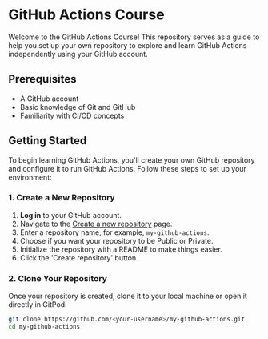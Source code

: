 # GitHub Actions Course

Welcome to the GitHub Actions Course! This repository serves as a guide to help you set up your own repository to explore and learn GitHub Actions independently using your GitHub account.

## Prerequisites

- A GitHub account
- Basic knowledge of Git and GitHub
- Familiarity with CI/CD concepts

## Getting Started

To begin learning GitHub Actions, you'll create your own GitHub repository and configure it to run GitHub Actions. Follow these steps to set up your environment:

### 1. Create a New Repository

1. **Log in** to your GitHub account.
2. Navigate to the [Create a new repository](https://github.com/new) page.
3. Enter a repository name, for example, `my-github-actions`.
4. Choose if you want your repository to be Public or Private.
5. Initialize the repository with a README to make things easier.
6. Click the 'Create repository' button.

### 2. Clone Your Repository

Once your repository is created, clone it to your local machine or open it directly in GitPod:

```bash
git clone https://github.com/<your-username>/my-github-actions.git
cd my-github-actions
